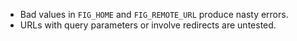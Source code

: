- Bad values in `FIG_HOME` and `FIG_REMOTE_URL` produce nasty errors.
- URLs with query parameters or involve redirects are untested.
